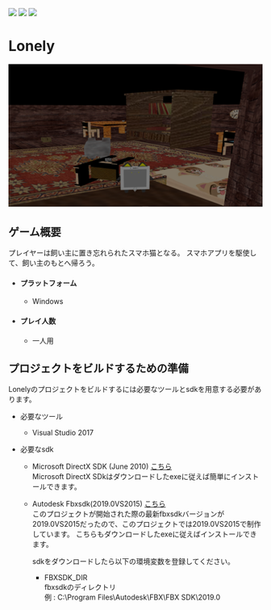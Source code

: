 ﻿
[![](https://img.shields.io/badge/VisualStudio-2017%20Community-ff69b4.svg)](https://docs.microsoft.com/ja-jp/visualstudio/releasenotes/vs2017-relnotes
)
[![](https://img.shields.io/badge/DirectXSDK-June%202010-yellow.svg)](https://www.microsoft.com/en-us/download/details.aspx?id=6812)
[![](https://img.shields.io/badge/FBX%20SDK-2019.0VS2015-blue.svg)](https://www.autodesk.com/developer-network/platform-technologies/fbx-sdk-2019-2
)
# Lonely

![Lonely イメージ画像](Lonely/Graphics/texture/lonelyImage.png)

ゲーム概要
---
プレイヤーは飼い主に置き忘れられたスマホ猫となる。
スマホアプリを駆使して、飼い主のもとへ帰ろう。

* #### プラットフォーム
  * Windows

* #### プレイ人数
  * 一人用


プロジェクトをビルドするための準備
---

Lonelyのプロジェクトをビルドするには必要なツールとsdkを用意する必要があります。

* 必要なツール
  * Visual Studio 2017  

* 必要なsdk  
  * Microsoft DirectX SDK (June 2010)  [こちら](https://www.microsoft.com/en-us/download/details.aspx?id=6812)  
    Microsoft DirectX SDkはダウンロードしたexeに従えば簡単にインストールできます。

  * Autodesk Fbxsdk(2019.0VS2015)  [こちら](https://www.autodesk.com/developer-network/platform-technologies/fbx-sdk-2019-2
)  
    このプロジェクトが開始された際の最新fbxsdkバージョンが2019.0VS2015だったので、このプロジェクトでは2019.0VS2015で制作しています。
    こちらもダウンロードしたexeに従えばインストールできます。

    sdkをダウンロードしたら以下の環境変数を登録してください。  
    * FBXSDK_DIR  
      fbxsdkのディレクトリ  
      例 : C:\Program Files\Autodesk\FBX\FBX SDK\2019.0
